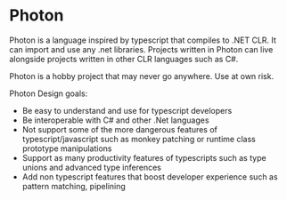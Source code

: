 # Photon
Photon is a language inspired by typescript that compiles to .NET CLR. It can import and use any .net libraries.
Projects written in Photon can live alongside projects written in other CLR languages such as C#.

Photon is a hobby project that may never go anywhere. Use at own risk.

Photon Design goals:

* Be easy to understand and use for typescript developers
* Be interoperable with C# and other .Net languages
* Not support some of the more dangerous features of typescript/javascript such as monkey patching or runtime class prototype manipulations
* Support as many productivity features of typescripts such as type unions and advanced type inferences
* Add non typescript features that boost developer experience such as pattern matching, pipelining
